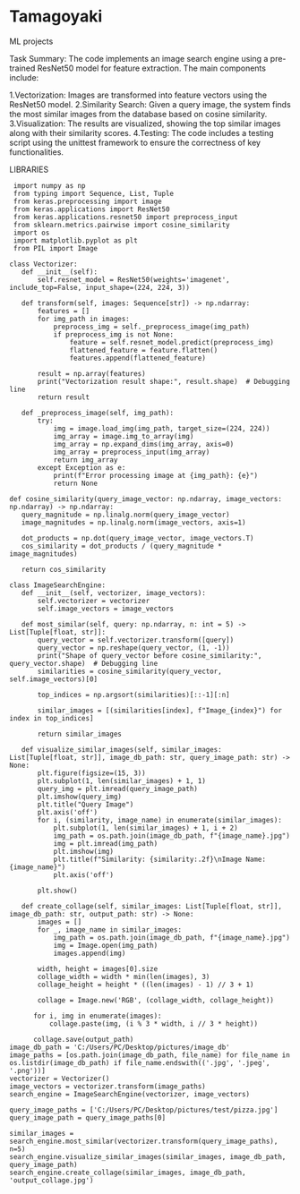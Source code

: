 # Tamagoyaki
ML projects

Task Summary:
The code implements an image search engine using a pre-trained ResNet50 model for feature extraction. The main components include:

1.Vectorization: Images are transformed into feature vectors using the ResNet50 model.
2.Similarity Search: Given a query image, the system finds the most similar images from the database based on cosine similarity.
3.Visualization: The results are visualized, showing the top similar images along with their similarity scores.
4.Testing: The code includes a testing script using the unittest framework to ensure the correctness of key functionalities.

LIBRARIES


     import numpy as np
     from typing import Sequence, List, Tuple
     from keras.preprocessing import image
     from keras.applications import ResNet50
     from keras.applications.resnet50 import preprocess_input
     from sklearn.metrics.pairwise import cosine_similarity
     import os
     import matplotlib.pyplot as plt
     from PIL import Image
     
    class Vectorizer:
       def __init__(self):
           self.resnet_model = ResNet50(weights='imagenet', include_top=False, input_shape=(224, 224, 3))
   
       def transform(self, images: Sequence[str]) -> np.ndarray:
           features = []
           for img_path in images:
               preprocess_img = self._preprocess_image(img_path)
               if preprocess_img is not None:
                   feature = self.resnet_model.predict(preprocess_img)
                   flattened_feature = feature.flatten()
                   features.append(flattened_feature)
   
           result = np.array(features)
           print("Vectorization result shape:", result.shape)  # Debugging line
           return result
   
       def _preprocess_image(self, img_path):
           try:
               img = image.load_img(img_path, target_size=(224, 224))
               img_array = image.img_to_array(img)
               img_array = np.expand_dims(img_array, axis=0)
               img_array = preprocess_input(img_array)
               return img_array
           except Exception as e:
               print(f"Error processing image at {img_path}: {e}")
               return None
               
    def cosine_similarity(query_image_vector: np.ndarray, image_vectors: np.ndarray) -> np.ndarray:
       query_magnitude = np.linalg.norm(query_image_vector)
       image_magnitudes = np.linalg.norm(image_vectors, axis=1)
   
       dot_products = np.dot(query_image_vector, image_vectors.T)
       cos_similarity = dot_products / (query_magnitude * image_magnitudes)
   
       return cos_similarity
   
    class ImageSearchEngine:
       def __init__(self, vectorizer, image_vectors):
           self.vectorizer = vectorizer
           self.image_vectors = image_vectors
   
       def most_similar(self, query: np.ndarray, n: int = 5) -> List[Tuple[float, str]]:
           query_vector = self.vectorizer.transform([query])
           query_vector = np.reshape(query_vector, (1, -1))
           print("Shape of query_vector before cosine_similarity:", query_vector.shape)  # Debugging line
           similarities = cosine_similarity(query_vector, self.image_vectors)[0]
   
           top_indices = np.argsort(similarities)[::-1][:n]
   
           similar_images = [(similarities[index], f"Image_{index}") for index in top_indices]
   
           return similar_images
   
       def visualize_similar_images(self, similar_images: List[Tuple[float, str]], image_db_path: str, query_image_path: str) -> None:
           plt.figure(figsize=(15, 3))
           plt.subplot(1, len(similar_images) + 1, 1)
           query_img = plt.imread(query_image_path)
           plt.imshow(query_img)
           plt.title("Query Image")
           plt.axis('off')
           for i, (similarity, image_name) in enumerate(similar_images):
               plt.subplot(1, len(similar_images) + 1, i + 2)
               img_path = os.path.join(image_db_path, f"{image_name}.jpg")
               img = plt.imread(img_path)
               plt.imshow(img)
               plt.title(f"Similarity: {similarity:.2f}\nImage Name: {image_name}")
               plt.axis('off')
   
           plt.show()
   
       def create_collage(self, similar_images: List[Tuple[float, str]], image_db_path: str, output_path: str) -> None:
           images = []
           for _, image_name in similar_images:
               img_path = os.path.join(image_db_path, f"{image_name}.jpg")
               img = Image.open(img_path)
               images.append(img)
   
           width, height = images[0].size
           collage_width = width * min(len(images), 3)
           collage_height = height * ((len(images) - 1) // 3 + 1)
   
           collage = Image.new('RGB', (collage_width, collage_height))
   
          for i, img in enumerate(images):
              collage.paste(img, (i % 3 * width, i // 3 * height))
  
          collage.save(output_path)
    image_db_path = 'C:/Users/PC/Desktop/pictures/image_db'
    image_paths = [os.path.join(image_db_path, file_name) for file_name in os.listdir(image_db_path) if file_name.endswith(('.jpg', '.jpeg', '.png'))]  
    vectorizer = Vectorizer()
    image_vectors = vectorizer.transform(image_paths)
    search_engine = ImageSearchEngine(vectorizer, image_vectors)
    
    query_image_paths = ['C:/Users/PC/Desktop/pictures/test/pizza.jpg']
    query_image_path = query_image_paths[0]
    
    similar_images = search_engine.most_similar(vectorizer.transform(query_image_paths), n=5)
    search_engine.visualize_similar_images(similar_images, image_db_path, query_image_path)
    search_engine.create_collage(similar_images, image_db_path, 'output_collage.jpg')
 
